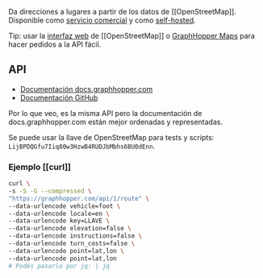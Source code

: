 Da direcciones a lugares a partir de los datos de [[OpenStreetMap]]. Disponible como [servicio comercial](https://graphhopper.com) y como [self-hosted](https://github.com/graphhopper/graphhopper).

Tip: usar la [interfaz web](https://openstreetmap.org) de [[OpenStreetMap]] o [GraphHopper Maps](https://graphhopper.com/maps/) para hacer pedidos a la API fácil.

## API

- [Documentación docs.graphhopper.com](https://docs.graphhopper.com)
- [Documentación GitHub](https://github.com/graphhopper/graphhopper/blob/3.x/docs/web/api-doc.md)

Por lo que veo, es la misma API pero la documentación de docs.graphhopper.com están mejor ordenadas y representadas.

Se puede usar la llave de OpenStreetMap para tests y scripts: `LijBPDQGfu7Iiq80w3HzwB4RUDJbMbhs6BU0dEnn`.

### Ejemplo [[curl]]

```sh
curl \
-s -S -G --compressed \
"https://graphhopper.com/api/1/route" \
--data-urlencode vehicle=foot \
--data-urlencode locale=en \
--data-urlencode key=LLAVE \
--data-urlencode elevation=false \
--data-urlencode instructions=false \
--data-urlencode turn_costs=false \
--data-urlencode point=lat,lon \
--data-urlencode point=lat,lon
# Podés pasarlo por jq: | jq
```
